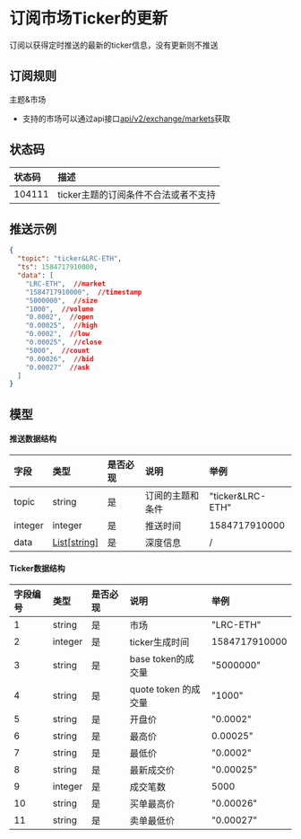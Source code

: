 # 订阅市场Ticker的更新

订阅以获得定时推送的最新的ticker信息，没有更新则不推送

## 订阅规则

主题&市场

- 支持的市场可以通过api接口[api/v2/exchange/markets](../dex_apis/getMarkets.md)获取

## 状态码

| 状态码 |                 描述                 |
| :---- | :---------------------------------- |
| 104111 | ticker主题的订阅条件不合法或者不支持 |

## 推送示例

```json
{
  "topic": "ticker&LRC-ETH",
  "ts": 1584717910000,
  "data": [
    "LRC-ETH",  //market
    "1584717910000",  //timestamp
    "5000000",  //size
    "1000",  //volume
    "0.0002",  //open
    "0.00025",  //high
    "0.0002",  //low
    "0.00025",  //close       
    "5000",  //count    
    "0.00026",  //bid
    "0.00027"  //ask
  ]
}
```

## 模型

#### 推送数据结构

|  字段   |          类型           | 是否必现 |       说明       |       举例       |
| :----- | :--------------------- | :------ | :-------------- | :-------------- |
|  topic  |         string          |    是    | 订阅的主题和条件 | "ticker&LRC-ETH" |
| integer |         integer         |    是    |     推送时间     |  1584717910000   |
|  data   | [List[string]](#ticker) |    是    |     深度信息     |        /         |

#### <span id="ticker">Ticker数据结构</span>

| 字段编号 |  类型   | 是否必现 |         说明         |     举例      |
| :------ | :----- | :------ | :------------------ | :----------- |
|    1     | string  |    是    |         市场         |   "LRC-ETH"   |
|    2     | integer |    是    |    ticker生成时间    | 1584717910000 |
|    3     | string  |    是    |  base token的成交量  |   "5000000"   |
|    4     | string  |    是    | quote token 的成交量 |    "1000"     |
|    5     | string  |    是    |        开盘价        |   "0.0002"    |
|    6     | string  |    是    |        最高价        |   0.00025"    |
|    7     | string  |    是    |        最低价        |   "0.0002"    |
|    8     | string  |    是    |      最新成交价      |   "0.00025"   |
|    9     | integer |    是    |       成交笔数       |     5000      |
|    10    | string  |    是    |      买单最高价      |   "0.00026"   |
|    11    | string  |    是    |      卖单最低价      |   "0.00027"   |
